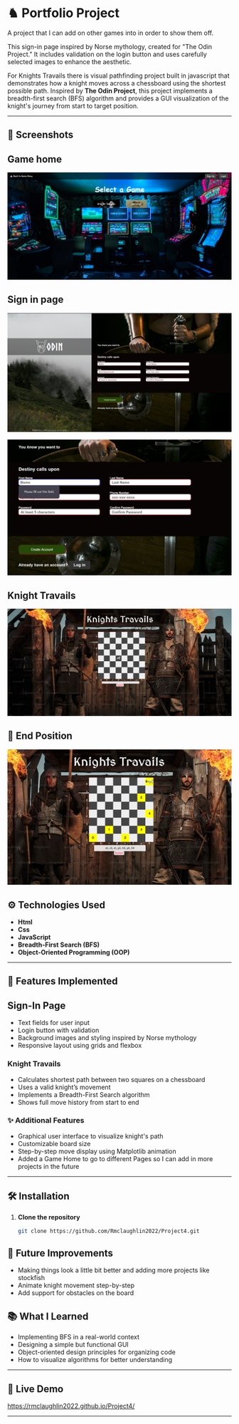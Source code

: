 # ♞ Portfolio Project
A project that I can add on other games into in order to show them off. 

This sign-in page inspired by Norse mythology, created for "The Odin Project." It includes validation on the login button and uses carefully selected images to enhance the aesthetic.

For Knights Travails there is visual pathfinding project built in javascript that demonstrates how a knight moves across a chessboard using the shortest possible path. Inspired by **The Odin Project**, this project implements a breadth-first search (BFS) algorithm and provides a GUI visualization of the knight's journey from start to target position.

---

## 📸 Screenshots

## Game home 

![Start Position](/images/screenshots/GameHome.png)

## Sign in page

![Full Project](/images/screenshots/Fullproject.png)

![Validation](/images/screenshots/Validation.png)


## Knight Travails

![Start Position](/images/screenshots/Start.png)


## 📸 End Position

![End Position](/images/screenshots/end.png)


## ⚙️ Technologies Used

- **Html**
- **Css**
- **JavaScript** 
- **Breadth-First Search (BFS)**
- **Object-Oriented Programming (OOP)** 

---

## 🚀 Features Implemented

## Sign-In Page
- Text fields for user input
- Login button with validation
- Background images and styling inspired by Norse mythology
- Responsive layout using grids and flexbox

### Knight Travails
- Calculates shortest path between two squares on a chessboard
- Uses a valid knight’s movement
- Implements a Breadth-First Search algorithm
- Shows full move history from start to end

### ✨ Additional Features
- Graphical user interface to visualize knight's path
- Customizable board size
- Step-by-step move display using Matplotlib animation
- Added a Game Home to go to different Pages so I can add in more projects in the future
---

## 🛠️ Installation

1. **Clone the repository**  
   ```bash
   git clone https://github.com/Rmclaughlin2022/Project4.git

## 🌱 Future Improvements
- Making things look a little bit better and adding more projects like stockfish
- Animate knight movement step-by-step
- Add support for obstacles on the board

## 📚 What I Learned

- Implementing BFS in a real-world context
- Designing a simple but functional GUI 
- Object-oriented design principles for organizing code
- How to visualize algorithms for better understanding

---

## 🔗 Live Demo
https://rmclaughlin2022.github.io/Project4/

---
